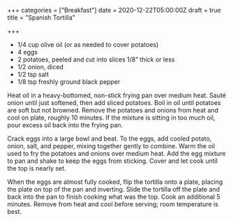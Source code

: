 +++
categories = ["Breakfast"]
date = 2020-12-22T05:00:00Z
draft = true
title = "Spanish Tortilla"

+++
* 1/4 cup olive oil (or as needed to cover potatoes)
* 4 eggs
* 2 potatoes, peeled and cut into slices 1/8” thick or less
* 1/2 onion, diced
* 1/2 tsp salt
* 1/8 tsp freshly ground black pepper

Heat oil in a heavy-bottomed, non-stick frying pan over medium heat. Sauté onion until just softened, then add sliced potatoes. Boil in oil until potatoes are soft but not browned. Remove the potatoes and onions from heat and cool on plate, roughly 10 minutes. If the mixture is sitting in too much oil, pour excess oil back into the frying pan. 

Crack eggs into a large bowl and beat. To the eggs, add cooled potato, onion, salt, and pepper, mixing together gently to combine. Warm the oil used to fry the potatoes and onions over medium heat. Add the egg mixture to pan and shake to keep the eggs from sticking. Cover and let cook until the top is nearly set. 

When the eggs are almost fully cooked, flip the tortilla onto a plate, placing the plate on top of the pan and inverting. Slide the tortilla off the plate and back into the pan to finish cooking what was the top. Cook an additional 5 minutes. Remove from heat and cool before serving; room temperature is best.